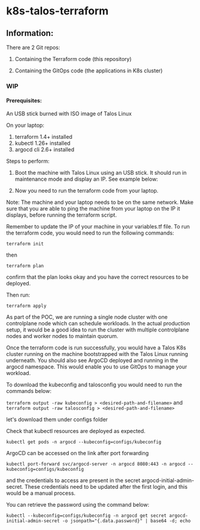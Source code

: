 # k8s-talos-terraform

## Information:
There are 2 Git repos:
1. Containing the Terraform code (this repository)

2. Containing the GitOps code (the applications in K8s cluster) 


### WIP
#### Prerequisites:
An USB stick burned with ISO image of Talos Linux

On your laptop:
1. terraform 1.4+ installed
2. kubectl 1.26+ installed
3. argocd cli 2.6+ installed

Steps to perform:

1. Boot the machine with Talos Linux using an USB stick. It should run in maintenance mode and display an IP. See example below:



2. Now you need to run the terraform code from your laptop. 

Note: The machine and your laptop needs to be on the same network. Make sure that you are able to ping the machine from your laptop on the IP it displays, before running the terraform script.

Remember to update the IP of your machine in your variables.tf file. To run the terraform code, you would need to run the following commands:

```terraform init``` 

then

```terraform plan```

confirm that the plan looks okay and you have the correct resources to be deployed.

Then run:

```terraform apply```

As part of the POC, we are running a single node cluster with one controlplane node which can schedule workloads. In the actual production setup, it would be a good idea to run the cluster with multiple controlplane nodes and worker nodes to maintain quorum.

Once the terraform code is run successfully, you would have a Talos K8s cluster running on the machine bootstrapped with the Talos Linux running underneath. You should also see ArgoCD deployed and running in the argocd namespace. This would enable you to use GitOps to manage your workload.

To download the kubeconfig and talosconfig you would need to run the commands below:

```terraform output -raw kubeconfig > <desired-path-and-filename>```
and 
```terraform output -raw talosconfig > <desired-path-and-filename>```

let's download them under configs folder

Check that kubectl resources are deployed as expected.

```kubectl get pods -n argocd --kubeconfig=configs/kubeconfig```

ArgoCD can be accessed on the link after port forwarding 

```kubectl port-forward svc/argocd-server -n argocd 8080:443 -n argocd --kubeconfig=configs/kubeconfig``` 

and the credentials to access are present in the secret argocd-initial-admin-secret. These credentials need to be updated after the first login, and this would be a manual process. 

You can retrieve the password using the command below:

```kubectl --kubeconfig=configs/kubeconfig -n argocd get secret argocd-initial-admin-secret -o jsonpath="{.data.password}" | base64 -d; echo```